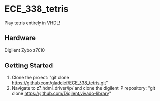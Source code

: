 # ECE_338_tetris
Play tetris entirely in VHDL!

## Hardware
Digilent Zybo z7010

## Getting Started
1. Clone the project: "git clone https://github.com/gladclef/ECE_338_tetris.git"
1. Navigate to z7_hdmi_driver/ip/ and clone the digilent IP repository: "git clone https://github.com/Digilent/vivado-library"
